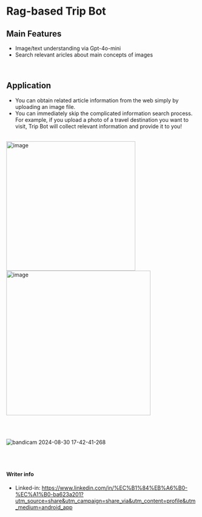 # Rag-based Trip Bot

## Main Features
- Image/text understanding via Gpt-4o-mini 
- Search relevant aricles about main concepts of images  

<br/>
 
## Application
- You can obtain related article information from the web simply by uploading an image file.
- You can immediately skip the complicated information search process. For example, if you upload a photo of a travel destination you want to visit, Trip Bot will collect relevant information and provide it to you! 

<br/>

<img src=https://github.com/user-attachments/assets/4ecb7e86-1d5c-4516-948d-71bf28926713 alt='image' width=340/>
<img src=https://github.com/user-attachments/assets/9b49e1f3-f072-4139-9a17-bace2c0b6b77 alt='image' width=380/>

<br/><br/>


![bandicam 2024-08-30 17-42-41-268](https://github.com/user-attachments/assets/832aef31-6434-4015-aa36-bd297bbe5b55)






<br/><br/>

#### Writer info
- Linked-in:  https://www.linkedin.com/in/%EC%B1%84%EB%A6%B0-%EC%A1%B0-ba623a201?utm_source=share&utm_campaign=share_via&utm_content=profile&utm_medium=android_app 




